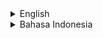 <details>
<summary>English</summary>

# rf_vehicle_system - Godot Engine Vehicle System

## Intro

This project is an implementation of a vehicle system using Godot Engine.

## Where to Download

Download this project on the "Releases" page.

## How to Use

Open with Godot Engine 3, then run the scene.

## Screenshot

<p align="center">
	<img src="./.md_asset/ss_2024.07.13-2046.png" />
</p>

## Freelance Worker Link

- https://projects.co.id/public/browse_users/view/99bc11/rakifsul


</details>

<details>
<summary>Bahasa Indonesia</summary>

# rf_vehicle_system - Godot Engine Vehicle System

## Pendahuluan

Project ini adalah implementasi vehicle system dengan menggunakan Godot Engine.

## Download di Mana

Download project ini pada halaman "Releases".

## Cara Penggunaan

Buka dengan Godot Engine 3, lalu jalankan scene-nya.

## Screenshot

<p align="center">
	<img src="./.md_asset/ss_2024.07.13-2046.png" />
</p>

## Freelance Worker Link

- https://projects.co.id/public/browse_users/view/99bc11/rakifsul

</details>

